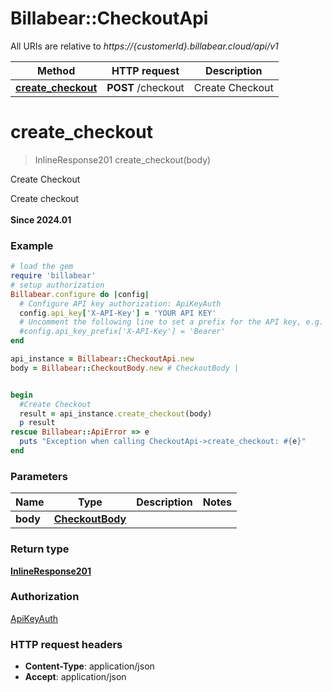 # Billabear::CheckoutApi

All URIs are relative to *https://{customerId}.billabear.cloud/api/v1*

Method | HTTP request | Description
------------- | ------------- | -------------
[**create_checkout**](CheckoutApi.md#create_checkout) | **POST** /checkout | Create Checkout

# **create_checkout**
> InlineResponse201 create_checkout(body)

Create Checkout

Create checkout<br><br><strong>Since 2024.01</strong>

### Example
```ruby
# load the gem
require 'billabear'
# setup authorization
Billabear.configure do |config|
  # Configure API key authorization: ApiKeyAuth
  config.api_key['X-API-Key'] = 'YOUR API KEY'
  # Uncomment the following line to set a prefix for the API key, e.g. 'Bearer' (defaults to nil)
  #config.api_key_prefix['X-API-Key'] = 'Bearer'
end

api_instance = Billabear::CheckoutApi.new
body = Billabear::CheckoutBody.new # CheckoutBody | 


begin
  #Create Checkout
  result = api_instance.create_checkout(body)
  p result
rescue Billabear::ApiError => e
  puts "Exception when calling CheckoutApi->create_checkout: #{e}"
end
```

### Parameters

Name | Type | Description  | Notes
------------- | ------------- | ------------- | -------------
 **body** | [**CheckoutBody**](CheckoutBody.md)|  | 

### Return type

[**InlineResponse201**](InlineResponse201.md)

### Authorization

[ApiKeyAuth](../README.md#ApiKeyAuth)

### HTTP request headers

 - **Content-Type**: application/json
 - **Accept**: application/json



